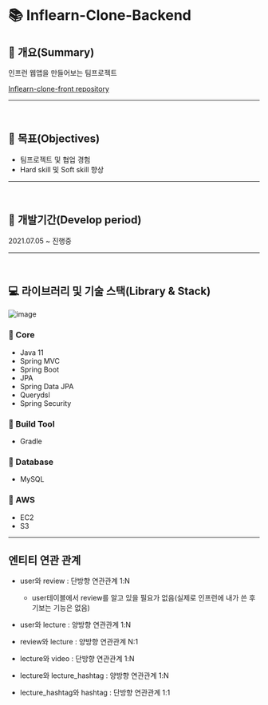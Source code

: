# 📚 Inflearn-Clone-Backend

## 📖 개요(Summary)

인프런 웹앱을 만들어보는 팀프로젝트

[Inflearn-clone-front repository](https://github.com/MinwooJJ/inflearn-clone-front)

---

<br />

## 🎯 목표(Objectives)

- 팀프로젝트 및 협업 경험
- Hard skill 및 Soft skill 향상

---

<br />

## 📆 개발기간(Develop period)

2021.07.05 ~ 진행중

---

<br />

## 💻 라이브러리 및 기술 스택(Library & Stack)

![image](https://user-images.githubusercontent.com/60773356/128631429-8ab1d060-b276-4809-ba8b-920f015d2274.png)


### 🔧 Core
- Java 11
- Spring MVC
- Spring Boot
- JPA
- Spring Data JPA
- Querydsl
- Spring Security

### 🔧 Build Tool
- Gradle

### 🔧 Database
- MySQL

### 🔧 AWS
- EC2
- S3

------------------------------------------
## 엔티티 연관 관계
* user와 review : 단방향 연관관계 1:N 
	- user테이블에서 review를 알고 있을 필요가 없음(실제로 인프런에 내가 쓴 후기보는 기능은 없음)
* user와 lecture : 양방향 연관관계 1:N

* review와 lecture : 양방향 연관관계 N:1

* lecture와 video : 단방향 연관관계 1:N

* lecture와 lecture_hashtag : 양방향 연관관계 1:N

* lecture_hashtag와 hashtag : 단방향 연관관계 1:1










